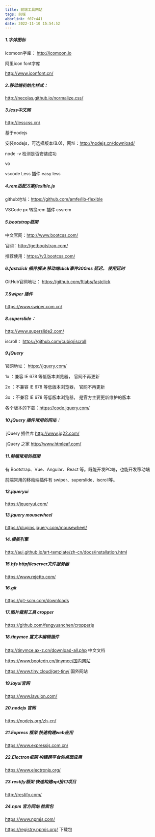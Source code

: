 ```yaml
---
title: 前端工具网站
tags: 前端
abbrlink: f07c441
date: 2022-11-10 15:54:52
---
```


##### 1.字体图标

icomoon字库： <http://icomoon.io>

阿里icon font字库

<http://www.iconfont.cn/>

##### 2.移动端初始化样式：

 <http://necolas.github.io/normalize.css/>

##### 3.less中文网

<http://lesscss.cn/>

基于nodejs

安装nodejs，可选择版本(8.0)，网址：<http://nodejs.cn/download/>

node -v 检测是否安装成功

vo

vscode Less 插件 easy less

##### 4.rem适配方案flexible.js

github地址：<https://github.com/amfe/lib-flexible>

VSCode px 转换rem 插件 cssrem



##### 5.bootstrap框架 

中文官网：<http://www.bootcss.com/>

官网：http://getbootstrap.com/

 推荐使用：<https://v3.bootcss.com/>

##### 6.fastclick 插件解决 移动端click事件300ms 延迟。 使用延时

GitHub官网地址： <https://github.com/ftlabs/fastclick>

##### 7.Swiper 插件 

<https://www.swiper.com.cn/> 

##### 8.superslide：

 <http://www.superslide2.com/>

iscroll： <https://github.com/cubiq/iscroll>

##### 9.jQuery

官网地址： <https://jquery.com/>

 1x ：兼容 IE 678 等低版本浏览器， 官网不再更新

 2x ：不兼容 IE 678 等低版本浏览器， 官网不再更新

 3x ：不兼容 IE 678 等低版本浏览器， 是官方主要更新维护的版本

各个版本的下载：<https://code.jquery.com/>

##### 10.jQuery 插件常用的网站：

​        jQuery 插件库  <http://www.jq22.com/>     

​        jQuery 之家   <http://www.htmleaf.com/> 

##### 11.前端常用的框架

有 Bootstrap、Vue、Angular、React 等。既能开发PC端，也能开发移动端

前端常用的移动端插件有 swiper、superslide、iscroll等。

##### 12.jqueryui

<https://jqueryui.com/>

##### 13.jquery mousewheel

<https://plugins.jquery.com/mousewheel/>

##### 14.模板引擎

<http://aui.github.io/art-template/zh-cn/docs/installation.html>

##### 15.hfs httpfileserver文件服务器

https://www.rejetto.com/

##### 16.git

https://git-scm.com/downloads

##### 17.图片裁剪工具 cropper

https://github.com/fengyuanchen/cropperjs

##### 18.tinymce 富文本编辑插件  

http://tinymce.ax-z.cn/download-all.php 中文文档

https://www.bootcdn.cn/tinymce/国内网站

https://www.tiny.cloud/get-tiny/ 国外网站

##### 19.layui官网

<https://www.layuion.com/>

##### 20.nodejs 官网 

<https://nodejs.org/zh-cn/>

##### 21.Express 框架 快速构建web应用

<https://www.expressjs.com.cn/>

##### 22.Electron框架 构建跨平台的桌面应用

<https://www.electronjs.org/>

##### 23.restify框架 快速构建api接口项目

<http://restify.com/>

##### 24.npm 官方网站 检索包

<https://www.npmjs.com/>

https://registry.npmjs.org/ 下载包